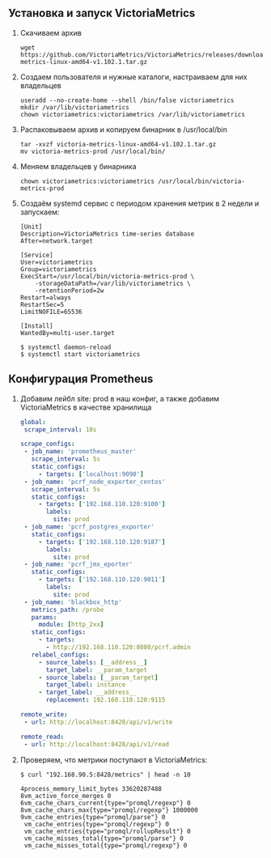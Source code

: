 ## Установка и запуск VictoriaMetrics

1. Скачиваем архив

   ```shell
   wget https://github.com/VictoriaMetrics/VictoriaMetrics/releases/download/v1.102.1/victoria-metrics-linux-amd64-v1.102.1.tar.gz
   ```

2. Создаем пользователя и нужные каталоги, настраиваем для них владельцев 

   ```shell
   useradd --no-create-home --shell /bin/false victoriametrics
   mkdir /var/lib/victoriametrics
   chown victoriametrics:victoriametrics /var/lib/victoriametrics
   ```
   
3. Распаковываем архив  и копируем бинарник в /usr/local/bin 

   ```shell
   tar -xvzf victoria-metrics-linux-amd64-v1.102.1.tar.gz
   mv victoria-metrics-prod /usr/local/bin/
   ```
   
4. Меняем владельцев у бинарника

   ```shell
   chown victoriametrics:victoriametrics /usr/local/bin/victoria-metrics-prod
   ```
   
5. Создаём systemd сервис с периодом хранения метрик в 2 недели и запускаем:

   ```shell
   [Unit]
   Description=VictoriaMetrics time-series database
   After=network.target
   
   [Service]
   User=victoriametrics
   Group=victoriametrics
   ExecStart=/usr/local/bin/victoria-metrics-prod \
       -storageDataPath=/var/lib/victoriametrics \
       -retentionPeriod=2w
   Restart=always
   RestartSec=5
   LimitNOFILE=65536
   
   [Install]
   WantedBy=multi-user.target
   
   $ systemctl daemon-reload
   $ systemctl start victoriametrics
   ```

   

## Конфигурация Prometheus

1. Добавим лейбл site: prod в наш конфиг, а также добавим VictoriaMetrics в качестве хранилища

   ```yaml
   global:
    scrape_interval: 10s
   
   scrape_configs:
    - job_name: 'prometheus_master'
      scrape_interval: 5s
      static_configs:
        - targets: ['localhost:9090']
    - job_name: 'pcrf_node_exporter_centos'
      scrape_interval: 5s
      static_configs:
        - targets: ['192.168.110.120:9100']
          labels:
            site: prod
    - job_name: 'pcrf_postgres_exporter'
      static_configs:
        - targets: ['192.168.110.120:9187']
          labels:
            site: prod
    - job_name: 'pcrf_jmx_eporter'
      static_configs:
        - targets: ['192.168.110.120:9011']
          labels:
            site: prod
    - job_name: 'blackbox_http'
      metrics_path: /probe
      params:
        module: [http_2xx]
      static_configs:
        - targets:
          - http://192.168.110.120:8080/pcrf.admin
      relabel_configs:
        - source_labels: [__address__]
          target_label: __param_target
        - source_labels: [__param_target]
          target_label: instance
        - target_label: __address__
          replacement: 192.168.110.120:9115
   
   remote_write:
    - url: http://localhost:8428/api/v1/write
   
   remote_read:
    - url: http://localhost:8428/api/v1/read
   ```

2. Проверяем, что метрики поступают в VictoriaMetrics:

   ```shell
   $ curl "192.168.90.5:8428/metrics" | head -n 10
   
   4process_memory_limit_bytes 33620287488
   8vm_active_force_merges 0
   6vm_cache_chars_current{type="promql/regexp"} 0
   8vm_cache_chars_max{type="promql/regexp"} 1000000
   9vm_cache_entries{type="promql/parse"} 0
    vm_cache_entries{type="promql/regexp"} 0
    vm_cache_entries{type="promql/rollupResult"} 0
    vm_cache_misses_total{type="promql/parse"} 0
    vm_cache_misses_total{type="promql/regexp"} 0
   ```
